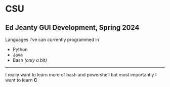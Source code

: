 # CSU
Ed Jeanty
GUI Development, Spring 2024
---
Languages I've can currently programmed in
- Python
- Java
- Bash *(only a bit)*
---
I really want to learn more of bash and powershell but most importantly I want to learn **C**
